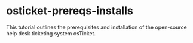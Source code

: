 # osticket-prereqs-installs
This tutorial outlines the prerequisites and installation of the open-source help desk ticketing system osTicket.
